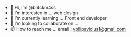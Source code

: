 - 👋 Hi, I’m @bl4ckm4ss
- 👀 I’m interested in ... web design
- 🌱 I’m currently learning ... Front end developer
- 💞️ I’m looking to collaborate on ...
- 📫 How to reach me ... email : vpilipavicius1@gmail.com

<!---
bl4ckm4ss/bl4ckm4ss is a ✨ special ✨ repository because its `README.md` (this file) appears on your GitHub profile.
You can click the Preview link to take a look at your changes.
--->
